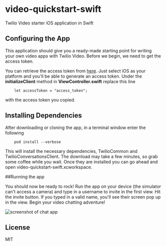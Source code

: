 # video-quickstart-swift
Twilio Video starter iOS application in Swift

## Configuring the App

This application should give you a ready-made starting point for writing your
own video apps with Twilio Video. Before we begin, we need to get the access token. 

You can retrieve the access token from [here](https://www.twilio.com/user/account/video/getting-started).
Just select iOS as your platform and you'll be able to generate an access token. Under the **initializeClient** method in **ViewController.swift** replace this line

        let accessToken = "access_token";

with the access token you copied. 

## Installing Dependencies

After downloading or cloning the app, in a terminal window enter the following

        pod install --verbose

This will install the necessary dependencies, TwilioCommon and TwilioConversationsClient. The download may take a few minutes, so grab some coffee while you wait. Once they are installed you
can go ahead and open video-quickstart-swift.xcworkspace. 

##Running the app

You should now be ready to rock! Run the app on your device (the simulator can't access a camera) and type in a username to invite in the first view. Hit the invite button. If you typed in a valid name, you'll see their screen pop up in the view. Begin your video chatting
adventure!

![screenshot of chat app](http://i.imgur.com/sqPwNTw.jpg)

## License

MIT
